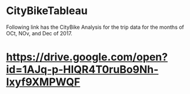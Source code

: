 # CityBikeTableau
Following link has the CityBike Analysis for the trip data for the months of OCt, NOv, and Dec of 2017.

# https://drive.google.com/open?id=1AJq-p-HIQR4T0ruBo9Nh-Ixyf9XMPWQF
